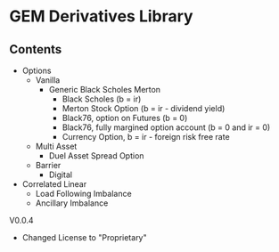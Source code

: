# GEM Derivatives Library

## Contents

* Options
    * Vanilla
        * Generic Black Scholes Merton
            * Black Scholes (b = ir)            
            * Merton Stock Option (b = ir - dividend yield)
            * Black76, option on Futures (b = 0)
            * Black76, fully margined option account (b = 0 and ir = 0)
            * Currency Option, b = ir - foreign risk free rate
    * Multi Asset
        * Duel Asset Spread Option
    * Barrier
        * Digital
* Correlated Linear
    * Load Following Imbalance
    * Ancillary Imbalance


V0.0.4 
* Changed License to "Proprietary"